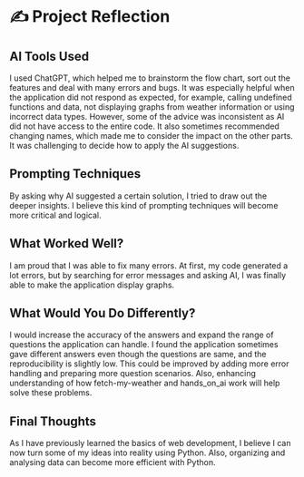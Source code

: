 # ✍️ Project Reflection
## AI Tools Used
I used ChatGPT, which helped me to brainstorm the flow chart, sort out the features and deal with many errors and bugs. It was especially helpful when the application did not respond as expected, for example, calling undefined functions and data, not displaying graphs from weather information or using incorrect data types. However, some of the advice was inconsistent as AI did not have access to the entire code.  It also sometimes recommended changing names, which made me to consider the impact on the other parts. It was challenging to decide how to apply the AI suggestions.

## Prompting Techniques
By asking why AI suggested a certain solution, I tried to draw out the deeper insights. I believe this kind of prompting techniques will become more critical and logical.

## What Worked Well?
I am proud that I was able to fix many errors. At first, my code generated a lot errors, but by searching for error messages and asking AI, I was finally able to make the application display graphs. 

## What Would You Do Differently?
I would increase the accuracy of the answers and expand the range of questions the application can handle. I found the application sometimes gave different answers even though the questions are same, and the reproducibility is slightly low. This could be improved by adding more error handling and preparing more question scenarios. Also, enhancing understanding of how fetch-my-weather and hands_on_ai work will help solve these problems.

## Final Thoughts
As I have previously learned the basics of web development, I believe I can now turn some of my ideas into reality using Python. Also, organizing and analysing data can become more efficient with Python.
